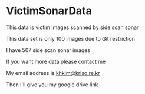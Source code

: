 # VictimSonarData
This data is victim images scanned by side scan sonar

This data set is only 100 images due to Git restriction

I have 507 side scan sonar images

If you want more data please contact me

My email address is khkim@kriso.re.kr

Then I'll give you my google drive link
